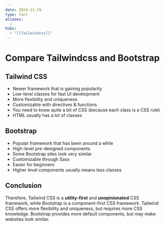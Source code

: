 ```yaml
---
date: 2024-11-29
type: fact
aliases:
  -
hubs:
  - "[[Tailwindcss]]"
---
```


# Compare Tailwindcss and Bootstrap


## Tailwind CSS
- Newer framework that is gaining popularity
- Low-level classes for fast UI development  
- More flexibility and uniqueness
- Customizable with directives & functions
- You need to know quite a bit of CSS (because each class is a CSS rule)
- HTML usually has a lot of classes

## Bootstrap
- Popular framework that has been around a while
- High-level pre-designed components
- Some Bootstrap sites look very similar
- Customizable through Sass
- Easier for beginners
- Higher level components usually means less classes


## Conclusion

Therefore, Tailwind CSS is a **utility-first** and **unopinionated** CSS framework, while Bootstrap is a component-first CSS framework. Tailwind CSS offers more flexibility and uniqueness, but requires more CSS knowledge. Bootstrap provides more default components, but may make websites look similar.
